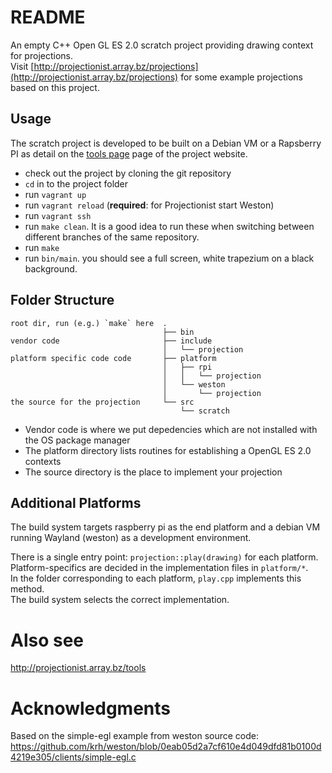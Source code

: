 # README

An empty C++ Open GL ES 2.0 scratch project providing drawing context for projections.  
Visit [http://projectionist.array.bz/projections](http://projectionist.array.bz/projections) for some example projections based on this project.

## Usage

The scratch project is developed to be built on a Debian VM or a Rapsberry PI as detail on the [tools page](http://projectionist.array.bz/tools) page of the project website.

* check out the project by cloning the git repository
* `cd` in to the project folder
* run `vagrant up`
* run `vagrant reload` (**required**: for Projectionist start Weston)
* run `vagrant ssh`
* run `make clean`. It is a good idea to run these when switching between different branches of the same repository.
* run `make`
* run `bin/main`. you should see a full screen, white trapezium on a black background.

## Folder Structure

```
root dir, run (e.g.) `make` here  .
                                  ├── bin
vendor code                       ├── include
                                  │   └── projection
platform specific code code       ├── platform
                                  │   ├── rpi
                                  │   │   └── projection
                                  │   └── weston
                                  │       └── projection
the source for the projection     └── src
                                      └── scratch

```

* Vendor code is where we put depedencies which are not installed with the OS package manager
* The platform directory lists routines for establishing a OpenGL ES 2.0 contexts
* The source directory is the place to implement your projection

## Additional Platforms

The build system targets raspberry pi as the end platform and a debian VM running Wayland (weston) as a development environment.

There is a single entry point: `projection::play(drawing)` for each platform.  
Platform-specifics are decided in the implementation files in `platform/*`.  
In the folder corresponding to each platform, `play.cpp` implements this method.  
The build system selects the correct implementation.

# Also see

http://projectionist.array.bz/tools

# Acknowledgments

Based on the simple-egl example from weston source code:
https://github.com/krh/weston/blob/0eab05d2a7cf610e4d049dfd81b0100d4219e305/clients/simple-egl.c
